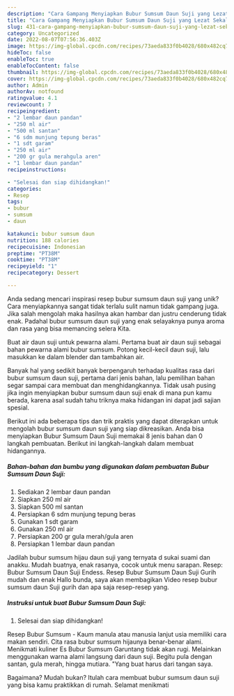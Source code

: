 ```yaml
---
description: "Cara Gampang Menyiapkan Bubur Sumsum Daun Suji yang Lezat Sekali"
title: "Cara Gampang Menyiapkan Bubur Sumsum Daun Suji yang Lezat Sekali"
slug: 431-cara-gampang-menyiapkan-bubur-sumsum-daun-suji-yang-lezat-sekali
category: Uncategorized
date: 2022-08-07T07:56:36.403Z
image: https://img-global.cpcdn.com/recipes/73aeda833f0b4028/680x482cq70/bubur-sumsum-daun-suji-foto-resep-utama.jpg
hideToc: false
enableToc: true
enableTocContent: false
thumbnail: https://img-global.cpcdn.com/recipes/73aeda833f0b4028/680x482cq70/bubur-sumsum-daun-suji-foto-resep-utama.jpg
cover: https://img-global.cpcdn.com/recipes/73aeda833f0b4028/680x482cq70/bubur-sumsum-daun-suji-foto-resep-utama.jpg
author: Admin
authorAv: notfound
ratingvalue: 4.1
reviewcount: 7
recipeingredient:
- "2 lembar daun pandan"
- "250 ml air"
- "500 ml santan"
- "6 sdm munjung tepung beras"
- "1 sdt garam"
- "250 ml air"
- "200 gr gula merahgula aren"
- "1 lembar daun pandan"
recipeinstructions:

- "Selesai dan siap dihidangkan!"
categories:
- Resep
tags:
- bubur
- sumsum
- daun

katakunci: bubur sumsum daun 
nutrition: 188 calories
recipecuisine: Indonesian
preptime: "PT38M"
cooktime: "PT38M"
recipeyield: "1"
recipecategory: Dessert

---
```





Anda sedang mencari inspirasi resep bubur sumsum daun suji yang unik? Cara menyiapkannya sangat tidak terlalu sulit namun tidak gampang juga. Jika salah mengolah maka hasilnya akan hambar dan justru cenderung tidak enak. Padahal bubur sumsum daun suji yang enak selayaknya punya aroma dan rasa yang bisa memancing selera Kita.





Buat air daun suji untuk pewarna alami. Pertama buat air daun suji sebagai bahan pewarna alami bubur sumsum. Potong kecil-kecil daun suji, lalu masukkan ke dalam blender dan tambahkan air.

Banyak hal yang sedikit banyak berpengaruh terhadap kualitas rasa dari bubur sumsum daun suji, pertama dari jenis bahan, lalu pemilihan bahan segar sampai cara membuat dan menghidangkannya. Tidak usah pusing jika ingin menyiapkan bubur sumsum daun suji enak di mana pun kamu berada, karena asal sudah tahu triknya maka hidangan ini dapat jadi sajian spesial.






Berikut ini ada beberapa tips dan trik praktis yang dapat diterapkan untuk mengolah bubur sumsum daun suji yang siap dikreasikan. Anda bisa menyiapkan Bubur Sumsum Daun Suji memakai 8 jenis bahan dan 0 langkah pembuatan. Berikut ini langkah-langkah dalam membuat hidangannya.

<!--inarticleads1-->

##### Bahan-bahan dan bumbu yang digunakan dalam pembuatan Bubur Sumsum Daun Suji:

1. Sediakan 2 lembar daun pandan
1. Siapkan 250 ml air
1. Siapkan 500 ml santan
1. Persiapkan 6 sdm munjung tepung beras
1. Gunakan 1 sdt garam
1. Gunakan 250 ml air
1. Persiapkan 200 gr gula merah/gula aren
1. Persiapkan 1 lembar daun pandan


Jadilah bubur sumsum hijau daun suji yang ternyata d sukai suami dan anakku. Mudah buatnya, enak rasanya, cocok untuk menu sarapan. Resep: Bubur Sumsum Daun Suji Endess. Resep Bubur Sumsum Daun Suji Gurih mudah dan enak Hallo bunda, saya akan membagikan Video resep bubur sumsum daun Suji gurih dan apa saja resep-resep yang. 

<!--inarticleads2-->

##### Instruksi untuk buat Bubur Sumsum Daun Suji:


1. Selesai dan siap dihidangkan!

Resep Bubur Sumsum - Kaum manula atau manusia lanjut usia memiliki cara makan sendiri. Cita rasa bubur sumsum hijaunya benar-benar alami. Menikmati kuliner Es Bubur Sumsum Garuntang tidak akan rugi. Melainkan menggunakan warna alami langsung dari daun suji. Begitu pula dengan santan, gula merah, hingga mutiara. &#34;Yang buat harus dari tangan saya. 

Bagaimana? Mudah bukan? Itulah cara membuat bubur sumsum daun suji yang bisa kamu praktikkan di rumah. Selamat menikmati

